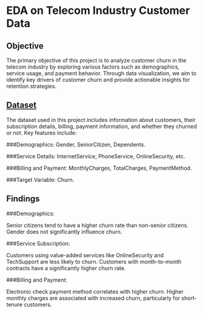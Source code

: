 # EDA on Telecom Industry Customer Data

## Objective
The primary objective of this project is to analyze customer churn in the telecom industry by exploring various factors such as demographics, service usage, and payment behavior. Through data visualization, we aim to identify key drivers of customer churn and provide actionable insights for retention strategies.

## [Dataset](https://github.com/VDhakad-Datamind/EDA-Project-On-Telecom-Industrty/blob/main/US%20Superstore%20data.xls)
The dataset used in this project includes information about customers, their subscription details, billing, payment information, and whether they churned or not. Key features include:

###Demographics: Gender, SeniorCitizen, Dependents.

###Service Details: InternetService, PhoneService, OnlineSecurity, etc.

###Billing and Payment: MonthlyCharges, TotalCharges, PaymentMethod.

###Target Variable: Churn.


## Findings

###Demographics:

Senior citizens tend to have a higher churn rate than non-senior citizens.
Gender does not significantly influence churn.

###Service Subscription:

Customers using value-added services like OnlineSecurity and TechSupport are less likely to churn.
Customers with month-to-month contracts have a significantly higher churn rate.

###Billing and Payment:

Electronic check payment method correlates with higher churn.
Higher monthly charges are associated with increased churn, particularly for short-tenure customers.
